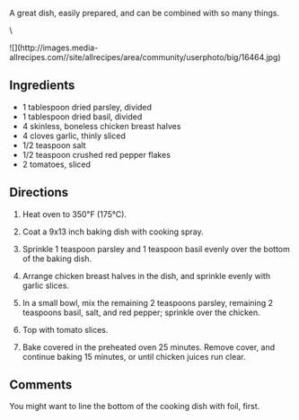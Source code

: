 <div id="wikitext">

A great dish, easily prepared, and can be combined with so many things.

\

<div class="vspace">

</div>

<div>

<span class="frame rfloat">
![](http://images.media-allrecipes.com//site/allrecipes/area/community/userphoto/big/16464.jpg)</span>

</div>

<span id="ingredients"></span>

Ingredients
-----------

-   1 tablespoon dried parsley, divided
-   1 tablespoon dried basil, divided
-   4 skinless, boneless chicken breast halves
-   4 cloves garlic, thinly sliced
-   1/2 teaspoon salt
-   1/2 teaspoon crushed red pepper flakes
-   2 tomatoes, sliced

<span id="directions"></span>

Directions
----------

1.  Heat oven to 350℉ (175℃).
    <div class="vspace">

    </div>

2.  Coat a 9x13 inch baking dish with cooking spray.
    <div class="vspace">

    </div>

3.  Sprinkle 1 teaspoon parsley and 1 teaspoon basil evenly over the
    bottom of the baking dish.
    <div class="vspace">

    </div>

4.  Arrange chicken breast halves in the dish, and sprinkle evenly with
    garlic slices.
    <div class="vspace">

    </div>

5.  In a small bowl, mix the remaining 2 teaspoons parsley, remaining 2
    teaspoons basil, salt, and red pepper; sprinkle over the chicken.
    <div class="vspace">

    </div>

6.  Top with tomato slices.
    <div class="vspace">

    </div>

7.  Bake covered in the preheated oven 25 minutes. Remove cover, and
    continue baking 15 minutes, or until chicken juices run clear.

<span id="comments"></span>

Comments
--------

You might want to line the bottom of the cooking dish with foil, first.

</div>
